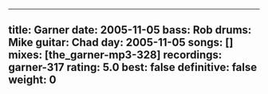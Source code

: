 
---
title: Garner
date: 2005-11-05
bass:	Rob
drums:	Mike
guitar:	Chad
day: 2005-11-05
songs: []
mixes: [the_garner-mp3-328]
recordings: garner-317
rating: 5.0
best: false
definitive: false
weight: 0
---
